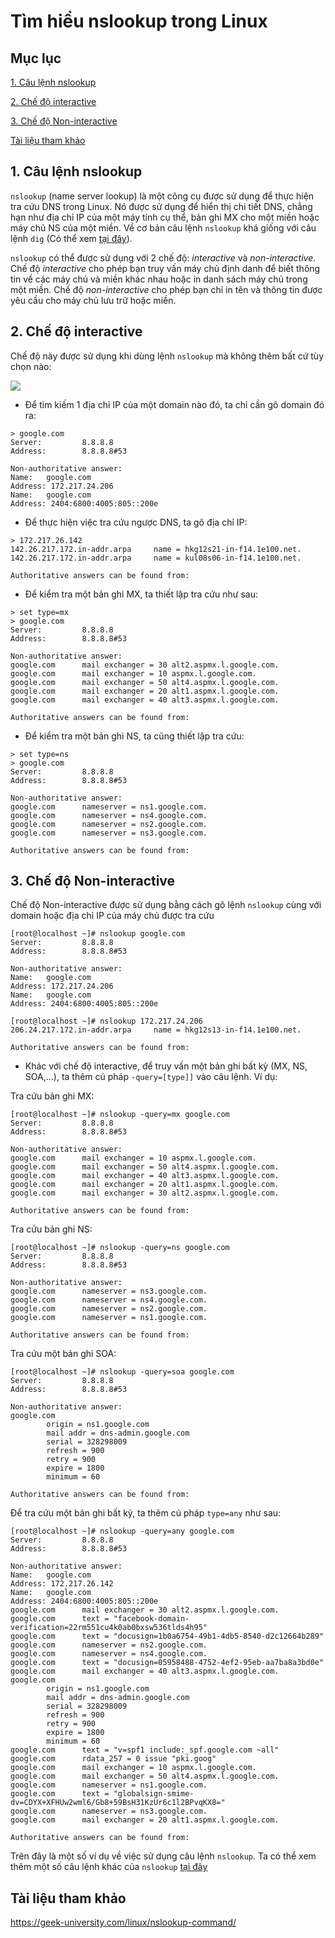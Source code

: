 # Tìm hiều nslookup trong Linux

## Mục lục

[1. Câu lệnh nslookup](https://github.com/quanganh1996111/DNS/blob/master/nslookup.md#1-c%C3%A2u-l%E1%BB%87nh-nslookup)

[2. Chế độ interactive](https://github.com/quanganh1996111/DNS/blob/master/nslookup.md#2-ch%E1%BA%BF-%C4%91%E1%BB%99-interactive)

[3. Chế độ Non-interactive](https://github.com/quanganh1996111/DNS/blob/master/nslookup.md#3-ch%E1%BA%BF-%C4%91%E1%BB%99-non-interactive)

[Tài liệu tham khảo](https://github.com/quanganh1996111/DNS/blob/master/nslookup.md#t%C3%A0i-li%E1%BB%87u-tham-kh%E1%BA%A3o)

## 1. Câu lệnh nslookup

`nslookup` (name server lookup) là một công cụ được sử dụng để thực hiện tra cứu DNS trong Linux. Nó được sử dụng để hiển thị chi tiết DNS, chẳng hạn như địa chỉ IP của một máy tính cụ thể, bản ghi MX cho một miền hoặc máy chủ NS của một miền. Về cơ bản câu lệnh `nslookup` khá giống với câu lệnh `dig` (Có thể xem [tại đây](https://github.com/quanganh1996111/DNS/blob/master/dig-command.md)).

`nslookup` có thể được sử dụng với 2 chế độ: *interactive* và *non-interactive*. Chế độ *interactive* cho phép bạn truy vấn máy chủ định danh để biết thông tin về các máy chủ và miền khác nhau hoặc in danh sách máy chủ trong một miền. Chế độ *non-interactive* cho phép bạn chỉ in tên và thông tin được yêu cầu cho máy chủ lưu trữ hoặc miền.

## 2. Chế độ interactive

Chế độ này được sử dụng khi dùng lệnh `nslookup` mà không thêm bất cứ tùy chọn nào:

<img src="https://imgur.com/k0EXjuF.png">

- Để tìm kiếm 1 địa chỉ IP của một domain nào đó, ta chỉ cần gõ domain đó ra:

```
> google.com
Server:         8.8.8.8
Address:        8.8.8.8#53

Non-authoritative answer:
Name:   google.com
Address: 172.217.24.206
Name:   google.com
Address: 2404:6800:4005:805::200e
```

- Để thực hiện việc tra cứu ngược DNS, ta gõ địa chỉ IP:

```
> 172.217.26.142
142.26.217.172.in-addr.arpa     name = hkg12s21-in-f14.1e100.net.
142.26.217.172.in-addr.arpa     name = kul08s06-in-f14.1e100.net.

Authoritative answers can be found from:
```

- Để kiểm tra một bản ghi MX, ta thiết lập tra cứu như sau:

```
> set type=mx
> google.com
Server:         8.8.8.8
Address:        8.8.8.8#53

Non-authoritative answer:
google.com      mail exchanger = 30 alt2.aspmx.l.google.com.
google.com      mail exchanger = 10 aspmx.l.google.com.
google.com      mail exchanger = 50 alt4.aspmx.l.google.com.
google.com      mail exchanger = 20 alt1.aspmx.l.google.com.
google.com      mail exchanger = 40 alt3.aspmx.l.google.com.

Authoritative answers can be found from:
```

- Để kiểm tra một bản ghi NS, ta cũng thiết lập tra cứu:

```
> set type=ns
> google.com
Server:         8.8.8.8
Address:        8.8.8.8#53

Non-authoritative answer:
google.com      nameserver = ns1.google.com.
google.com      nameserver = ns4.google.com.
google.com      nameserver = ns2.google.com.
google.com      nameserver = ns3.google.com.

Authoritative answers can be found from:
```

## 3. Chế độ Non-interactive

Chế độ Non-interactive được sử dụng bằng cách gõ lệnh `nslookup` cùng với domain hoặc địa chỉ IP của máy chủ được tra cứu

```
[root@localhost ~]# nslookup google.com
Server:         8.8.8.8
Address:        8.8.8.8#53

Non-authoritative answer:
Name:   google.com
Address: 172.217.24.206
Name:   google.com
Address: 2404:6800:4005:805::200e
```

```
[root@localhost ~]# nslookup 172.217.24.206
206.24.217.172.in-addr.arpa     name = hkg12s13-in-f14.1e100.net.

Authoritative answers can be found from:
```

- Khác với chế độ interactive, để truy vấn một bản ghi bất kỳ (MX, NS, SOA,...), ta thêm cú pháp `-query=[type]]` vào câu lệnh. Ví dụ:

Tra cứu bản ghi MX:

```
[root@localhost ~]# nslookup -query=mx google.com
Server:         8.8.8.8
Address:        8.8.8.8#53

Non-authoritative answer:
google.com      mail exchanger = 10 aspmx.l.google.com.
google.com      mail exchanger = 50 alt4.aspmx.l.google.com.
google.com      mail exchanger = 40 alt3.aspmx.l.google.com.
google.com      mail exchanger = 20 alt1.aspmx.l.google.com.
google.com      mail exchanger = 30 alt2.aspmx.l.google.com.

Authoritative answers can be found from:
```

Tra cứu bản ghi NS:

```
[root@localhost ~]# nslookup -query=ns google.com
Server:         8.8.8.8
Address:        8.8.8.8#53

Non-authoritative answer:
google.com      nameserver = ns3.google.com.
google.com      nameserver = ns4.google.com.
google.com      nameserver = ns2.google.com.
google.com      nameserver = ns1.google.com.

Authoritative answers can be found from:
```

Tra cứu một bản ghi SOA:

```
[root@localhost ~]# nslookup -query=soa google.com
Server:         8.8.8.8
Address:        8.8.8.8#53

Non-authoritative answer:
google.com
        origin = ns1.google.com
        mail addr = dns-admin.google.com
        serial = 328298009
        refresh = 900
        retry = 900
        expire = 1800
        minimum = 60

Authoritative answers can be found from:
```

Để tra cứu một bản ghi bất kỳ, ta thêm cú pháp `type=any` như sau:

```
[root@localhost ~]# nslookup -query=any google.com
Server:         8.8.8.8
Address:        8.8.8.8#53

Non-authoritative answer:
Name:   google.com
Address: 172.217.26.142
Name:   google.com
Address: 2404:6800:4005:805::200e
google.com      mail exchanger = 30 alt2.aspmx.l.google.com.
google.com      text = "facebook-domain-verification=22rm551cu4k0ab0bxsw536tlds4h95"
google.com      text = "docusign=1b0a6754-49b1-4db5-8540-d2c12664b289"
google.com      nameserver = ns2.google.com.
google.com      nameserver = ns4.google.com.
google.com      text = "docusign=05958488-4752-4ef2-95eb-aa7ba8a3bd0e"
google.com      mail exchanger = 40 alt3.aspmx.l.google.com.
google.com
        origin = ns1.google.com
        mail addr = dns-admin.google.com
        serial = 328298009
        refresh = 900
        retry = 900
        expire = 1800
        minimum = 60
google.com      text = "v=spf1 include:_spf.google.com ~all"
google.com      rdata_257 = 0 issue "pki.goog"
google.com      mail exchanger = 10 aspmx.l.google.com.
google.com      mail exchanger = 50 alt4.aspmx.l.google.com.
google.com      nameserver = ns1.google.com.
google.com      text = "globalsign-smime-dv=CDYX+XFHUw2wml6/Gb8+59BsH31KzUr6c1l2BPvqKX8="
google.com      nameserver = ns3.google.com.
google.com      mail exchanger = 20 alt1.aspmx.l.google.com.

Authoritative answers can be found from:
```

Trên đây là một số ví dụ về việc sử dụng câu lệnh `nslookup`. Ta có thể xem thêm một số câu lệnh khác của `nslookup` [tại đây](https://www.thegeekstuff.com/2012/07/nslookup-examples/)

## Tài liệu tham khảo

https://geek-university.com/linux/nslookup-command/